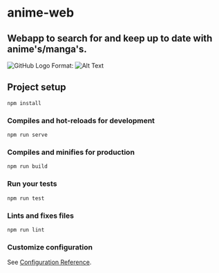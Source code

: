 # anime-web

## Webapp to search for and keep up to date with anime's/manga's.

![GitHub Logo]('/public/img/ScreenshotHomePage.png')
Format: ![Alt Text](url)

## Project setup
```
npm install
```

### Compiles and hot-reloads for development
```
npm run serve
```

### Compiles and minifies for production
```
npm run build
```

### Run your tests
```
npm run test
```

### Lints and fixes files
```
npm run lint
```

### Customize configuration
See [Configuration Reference](https://cli.vuejs.org/config/).
